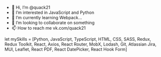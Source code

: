 - 👋 Hi, I’m @quack21
- 👀 I’m interested in JavaScript and Python
- 🌱 I’m currently learning Webpack...
- 💞️ I’m looking to collaborate on something
- 📫 How to reach me vk.com/quack21

let mySkills = [Python, JavaScript, TypeScript, HTML, CSS, SASS, Redux, Redux Toolkit, React, Axios, React Router, MobX, Lodash, Git, Atlassian Jira, MUI, Leaflet, React PDF, React DatePicker, React Hook Form]

